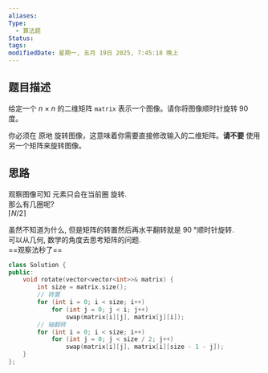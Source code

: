 ```yaml
---
aliases: 
Type:
  - 算法题
Status: 
tags:
modifiedDate: 星期一, 五月 19日 2025, 7:45:18 晚上
---
```

## 题目描述
给定一个 _n_ × _n_ 的二维矩阵 `matrix` 表示一个图像。请你将图像顺时针旋转 90 度。

你必须在 原地 旋转图像，这意味着你需要直接修改输入的二维矩阵。**请不要** 使用另一个矩阵来旋转图像。

## 思路
观察图像可知 元素只会在当前圈 旋转.  
那么有几圈呢?  
$\lceil N/2\rceil$

虽然不知道为什么, 但是矩阵的转置然后再水平翻转就是 90 °顺时针旋转.  
可以从几何, 数学的角度去思考矩阵的问题.  
==观察法秒了==

```cpp
class Solution {
public:
    void rotate(vector<vector<int>>& matrix) {
        int size = matrix.size();
        // 转置
        for (int i = 0; i < size; i++)
            for (int j = 0; j < i; j++)
                swap(matrix[i][j], matrix[j][i]);
        // 轴翻转
        for (int i = 0; i < size; i++)
            for (int j = 0; j < size / 2; j++)
                swap(matrix[i][j], matrix[i][size - 1 - j]);
    }
};
```